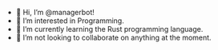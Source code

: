 - 👋 Hi, I’m @managerbot!
- 👀 I’m interested in Programming.
- 🌱 I’m currently learning the Rust programming language.
- 💞️ I’m not looking to collaborate on anything at the moment.

<!---
managerbot/managerbot is a ✨ special ✨ repository because its `README.md` (this file) appears on your GitHub profile.
You can click the Preview link to take a look at your changes.
--->
